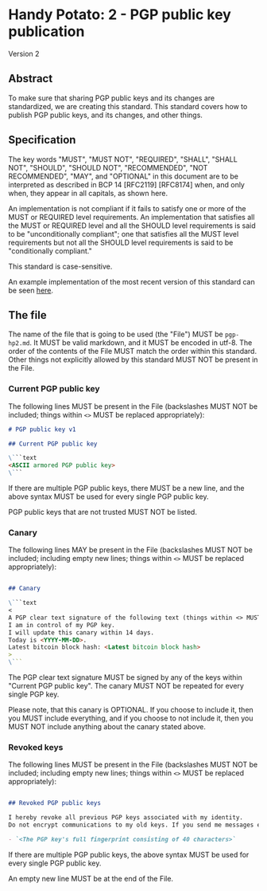 # Handy Potato: 2 - PGP public key publication

Version 2

## Abstract

To make sure that sharing PGP public keys and its changes are standardized, we are creating this standard. This standard covers how to publish PGP public keys, and its changes, and other things.

## Specification

The key words "MUST", "MUST NOT", "REQUIRED", "SHALL", "SHALL NOT", "SHOULD", "SHOULD NOT", "RECOMMENDED", "NOT RECOMMENDED", "MAY", and "OPTIONAL" in this document are to be interpreted as described in BCP 14 [RFC2119] [RFC8174] when, and only when, they appear in all capitals, as shown here.

An implementation is not compliant if it fails to satisfy one or more of the MUST or REQUIRED level requirements. An implementation that satisfies all the MUST or REQUIRED level and all the SHOULD level requirements is said to be "unconditionally compliant"; one that satisfies all the MUST level requirements but not all the SHOULD level requirements is said to be "conditionally compliant."

This standard is case-sensitive.

An example implementation of the most recent version of this standard can be seen [here](https://gist.github.com/koviubi56/febdff17cc3bf59e00db73c4f87f420f).

## The file

The name of the file that is going to be used (the "File") MUST be `pgp-hp2.md`. It MUST be valid markdown, and it MUST be encoded in utf-8.
The order of the contents of the File MUST match the order within this standard.
Other things not explicitly allowed by this standard MUST NOT be present in the File.

### Current PGP public key

The following lines MUST be present in the File (backslashes MUST NOT be included; things within `<>` MUST be replaced appropriately):

```markdown
# PGP public key v1

## Current PGP public key

\```text
<ASCII armored PGP public key>
\```
```

If there are multiple PGP public keys, there MUST be a new line, and the above syntax MUST be used for every single PGP public key.

PGP public keys that are not trusted MUST NOT be listed.

### Canary

The following lines MAY be present in the File (backslashes MUST NOT be included; including empty new lines; things within `<>` MUST be replaced appropriately):

```markdown

## Canary

\```text
<
A PGP clear text signature of the following text (things within <> MUST be replaced appropriately):
I am in control of my PGP key.
I will update this canary within 14 days.
Today is <YYYY-MM-DD>.
Latest bitcoin block hash: <Latest bitcoin block hash>
>
\```
```

The PGP clear text signature MUST be signed by any of the keys within "Current PGP public key". The canary MUST NOT be repeated for every single PGP key.

Please note, that this canary is OPTIONAL. If you choose to include it, then you MUST include everything, and if you choose to not include it, then you MUST NOT include anything about the canary stated above.

### Revoked keys

The following lines MUST be present in the File (backslashes MUST NOT be included; including empty new lines; things within `<>` MUST be replaced appropriately):

```markdown

## Revoked PGP public keys

I hereby revoke all previous PGP keys associated with my identity.
Do not encrypt communications to my old keys. If you send me messages encrypted to an old key I will not read them.

- `<The PGP key's full fingerprint consisting of 40 characters>`
```

If there are multiple PGP public keys, the above syntax MUST be used for every single PGP public key.

An empty new line MUST be at the end of the File.
